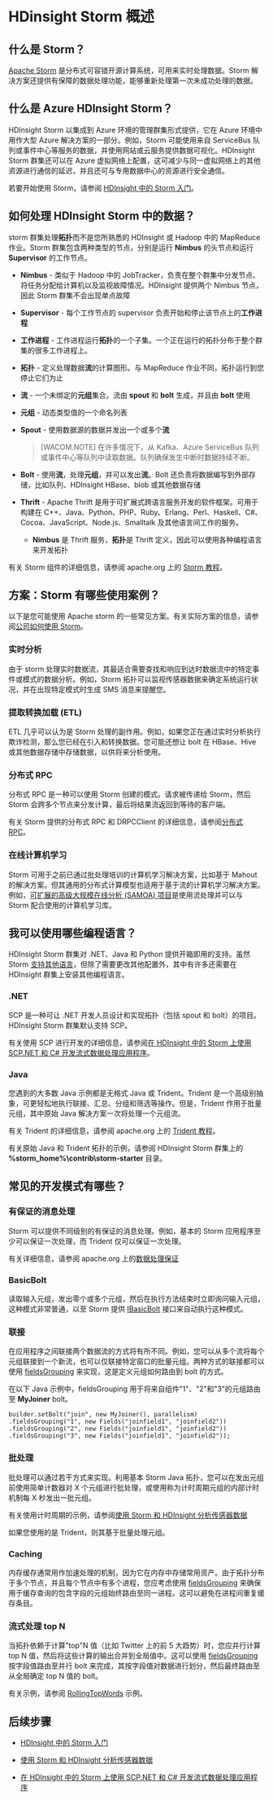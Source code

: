 <properties title="Storm in HDInsight overview" pageTitle="了解 HDInsight 中的 Apache Storm (hadoop)" description="Learn how you can use Apache Storm in HDInsight (Hadoop)" metaKeywords="Azure hdinsight storm, Azure hdinsight realtime, azure hadoop storm, azure hadoop realtime, azure hdinsight real-time, azure hadoop storm real-time, aure hadoop real-time" services="hdinsight" solutions="" documentationCenter="big-data" authors="larryfr" videoId="" scriptId="" manager="paulettm" editor="cgronlun"/>

<tags 
wacn.date="04/11/2015"
ms.service="hdinsight" ms.workload="big-data" ms.tgt_pltfrm="na" ms.devlang="na" ms.topic="article" ms.date="09/30/2014" ms.author="larryfr" />

# HDinsight Storm 概述

## 什么是 Storm？

[Apache Storm][apachestorm] 是分布式可容错开源计算系统，可用来实时处理数据。Storm 解决方案还提供有保障的数据处理功能，能够重新处理第一次未成功处理的数据。

## 什么是 Azure HDInsight Storm？

HDInsight Storm 以集成到 Azure 环境的管理群集形式提供，它在 Azure 环境中用作大型 Azure 解决方案的一部分。例如，Storm 可能使用来自 ServiceBus 队列或事件中心等服务的数据，并使用网站或云服务提供数据可视化。HDInsight Storm 群集还可以在 Azure 虚拟网络上配置，这可减少与同一虚拟网络上的其他资源进行通信的延迟，并且还可与专用数据中心的资源进行安全通信。

若要开始使用 Storm，请参阅 [HDInsight 中的 Storm 入门][gettingstarted]。

## 如何处理 HDInsight Storm 中的数据？

storm 群集处理**拓扑**而不是您所熟悉的 HDInsight 或 Hadoop 中的 MapReduce 作业。Storm 群集包含两种类型的节点，分别是运行 **Nimbus** 的头节点和运行 **Supervisor** 的工作节点。

* **Nimbus** - 类似于 Hadoop 中的 JobTracker，负责在整个群集中分发节点、将任务分配给计算机以及监视故障情况。HDInsight 提供两个 Nimbus 节点，因此 Storm 群集不会出现单点故障

* **Supervisor** - 每个工作节点的 supervisor 负责开始和停止该节点上的**工作进程**

* **工作进程** - 工作进程运行**拓扑**的一个子集。一个正在运行的拓扑分布于整个群集的很多工作进程上。

* **拓扑** - 定义处理数据**流**的计算图形。与 MapReduce 作业不同，拓扑运行到您停止它们为止

* **流** - 一个未绑定的**元组**集合。流由 **spout** 和 **bolt** 生成，并且由 **bolt** 使用

* **元组** - 动态类型值的一个命名列表

* **Spout** - 使用数据源的数据并发出一个或多个**流**

	> [WACOM.NOTE] 在许多情况下，从 Kafka、Azure ServiceBus 队列或事件中心等队列中读取数据。队列确保发生中断时数据持续不断。

* **Bolt** - 使用**流**，处理**元组**，并可以发出**流**。Bolt 还负责将数据编写到外部存储，比如队列、HDInsight HBase、blob 或其他数据存储

* **Thrift** - Apache Thrift 是用于可扩展式跨语言服务开发的软件框架。可用于构建在 C++、Java、Python、PHP、Ruby、Erlang、Perl、Haskell、C#、Cocoa、JavaScript、Node.js、Smalltalk 及其他语言间工作的服务。

	* **Nimbus** 是 Thrift 服务，**拓扑**是 Thrift 定义，因此可以使用各种编程语言来开发拓扑

有关 Storm 组件的详细信息，请参阅 apache.org 上的 [Storm 教程][apachetutorial]。

## 方案：Storm 有哪些使用案例？

以下是您可能使用 Apache storm 的一些常见方案。有关实际方案的信息，请参阅[公司如何使用 Storm][poweredby]。

### 实时分析

由于 storm 处理实时数据流，其最适合需要查找和响应到达时数据流中的特定事件或模式的数据分析。例如，Storm 拓扑可以监视传感器数据来确定系统运行状况，并在出现特定模式时生成 SMS 消息来提醒您。

### 提取转换加载 (ETL)

ETL 几乎可以认为是 Storm 处理的副作用。例如，如果您正在通过实时分析执行欺诈检测，那么您已经在引入和转换数据。您可能还想让 bolt 在 HBase、Hive 或其他数据存储中存储数据，以供将来分析使用。

### 分布式 RPC

分布式 RPC 是一种可以使用 Storm 创建的模式。请求被传递给 Storm，然后 Storm 会跨多个节点来分发计算，最后将结果流返回到等待的客户端。

有关 Storm 提供的分布式 RPC 和 DRPCClient 的详细信息，请参阅[分布式 RPC](https://storm.incubator.apache.org/documentation/Distributed-RPC.html)。

### 在线计算机学习

Storm 可用于之前已通过批处理培训的计算机学习解决方案，比如基于 Mahout 的解决方案。但其通用的分布式计算模型也适用于基于流的计算机学习解决方案。例如，[可扩展的高级大规模在线分析 (SAMOA) 项目][samoa]是使用流处理并可以与 Storm 配合使用的计算机学习库。

## 我可以使用哪些编程语言？

HDInsight Storm 群集对 .NET、Java 和 Python 提供开箱即用的支持。虽然 Storm [支持其他语言](https://storm.incubator.apache.org/about/multi-language.html)，但除了需要更改其他配置外，其中有许多还需要在 HDInsight 群集上安装其他编程语言。 

### .NET

SCP 是一种可让 .NET 开发人员设计和实现拓扑（包括 spout 和 bolt）的项目。HDInsight Storm 群集默认支持 SCP。

有关使用 SCP 进行开发的详细信息，请参阅[在 HDInsight 中的 Storm 上使用 SCP.NET 和 C# 开发流式数据处理应用程序](/zh-cn/documentation/articles/hdinsight-hadoop-storm-scpdotnet-csharp-develop-streaming-data-processing-application)。

### Java

您遇到的大多数 Java 示例都是无格式 Java 或 Trident。Trident 是一个高级别抽象，可更轻松地执行联接、汇总、分组和筛选等操作。但是，Trident 作用于批量元组，其中原始 Java 解决方案一次将处理一个元组流。

有关 Trident 的详细信息，请参阅 apache.org 上的 [Trident 教程](https://storm.incubator.apache.org/documentation/Trident-tutorial.html)。

有关原始 Java 和 Trident 拓扑的示例，请参阅 HDInsight Storm 群集上的 **%storm_home%\contrib\storm-starter** 目录。

## 常见的开发模式有哪些？

### 有保证的消息处理

Storm 可以提供不同级别的有保证的消息处理。例如，基本的 Storm 应用程序至少可以保证一次处理，而 Trident 仅可以保证一次处理。

有关详细信息，请参阅 apache.org 上的[数据处理保证](https://storm.apache.org/about/guarantees-data-processing.html)

### BasicBolt

读取输入元组，发出零个或多个元组，然后在执行方法结束时立即询问输入元组，这种模式非常普通，以至 Storm 提供 [IBasicBolt](https://storm.apache.org/apidocs/backtype/storm/topology/IBasicBolt.html) 接口来自动执行这种模式。

### 联接

在应用程序之间联接两个数据流的方式将有所不同。例如，您可以从多个流将每个元组联接到一个新流，也可以仅联接特定窗口的批量元组。两种方式的联接都可以使用 [fieldsGrouping](http://javadox.com/org.apache.storm/storm-core/0.9.1-incubating/backtype/storm/topology/InputDeclarer.html#fieldsGrouping%28java.lang.String,%20backtype.storm.tuple.Fields%29) 来实现，这是定义元组如何路由到 bolt 的方式。

在以下 Java 示例中，fieldsGrouping 用于将来自组件"1"、"2"和"3"的元组路由至 **MyJoiner** bolt。

	builder.setBolt("join", new MyJoiner(), parallelism) .fieldsGrouping("1", new Fields("joinfield1", "joinfield2")) .fieldsGrouping("2", new Fields("joinfield1", "joinfield2")) .fieldsGrouping("3", new Fields("joinfield1", "joinfield2")); 

### 批处理

批处理可以通过若干方式来实现。利用基本 Storm Java 拓扑，您可以在发出元组前使用简单计数器对 X 个元组进行批处理，或使用称为计时周期元组的内部计时机制每 X 秒发出一批元组。

有关使用计时周期的示例，请参阅[使用 Storm 和 HDInsight 分析传感器数据](/zh-cn/documentation/articles/hdinsight-storm-sensor-data-analysis.md)

如果您使用的是 Trident，则其基于批量处理元组。

### Caching

内存缓存通常用作加速处理的机制，因为它在内存中存储常用资产。由于拓扑分布于多个节点，并且每个节点中有多个进程，您应考虑使用 [fieldsGrouping](http://javadox.com/org.apache.storm/storm-core/0.9.1-incubating/backtype/storm/topology/InputDeclarer.html#fieldsGrouping%28java.lang.String,%20backtype.storm.tuple.Fields%29) 来确保用于缓存查询的包含字段的元组始终路由至同一进程。这可以避免在进程间重复缓存条目。

### 流式处理 top N

当拓扑依赖于计算"top"N 值（比如 Twitter 上的前 5 大趋势）时，您应并行计算 top N 值，然后将这些计算的输出合并到全局值中。这可以使用 [fieldsGrouping](http://javadox.com/org.apache.storm/storm-core/0.9.1-incubating/backtype/storm/topology/InputDeclarer.html#fieldsGrouping%28java.lang.String,%20backtype.storm.tuple.Fields%29) 按字段值路由至并行 bolt 来完成，其按字段值对数据进行划分，然后最终路由至从全局确定 top N 值的 bolt。

有关示例，请参阅 [RollingTopWords](https://github.com/nathanmarz/storm-starter/blob/master/src/jvm/storm/starter/RollingTopWords.java) 示例。

## 后续步骤

* [HDInsight 中的 Storm 入门][gettingstarted]

* [使用 Storm 和 HDInsight 分析传感器数据](/zh-cn/documentation/articles/hdinsight-storm-sensor-data-analysis)

* [在 HDInsight 中的 Storm 上使用 SCP.NET 和 C# 开发流式数据处理应用程序](/zh-cn/documentation/articles/hdinsight-hadoop-storm-scpdotnet-csharp-develop-streaming-data-processing-application)

[apachestorm]: https://storm.incubator.apache.org
[stormtrident]: https://storm.incubator.apache.org/documentation/Trident-API-Overview.html
[samoa]: http://yahooeng.tumblr.com/post/65453012905/introducing-samoa-an-open-source-platform-for-mining
[apachetutorial]: https://storm.incubator.apache.org/documentation/Tutorial.html
[poweredby]: https://storm.incubator.apache.org/documentation/Powered-By.html
[gettingstarted]: /zh-cn/documentation/articles/hdinsight-storm-getting-started

